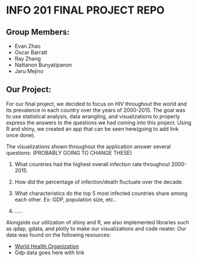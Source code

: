 # INFO 201 FINAL PROJECT REPO

## Group Members:
  * Evan Zhao
  * Oscar Barratt
  * Ray Zhang
  * Nattanon Bunyatipanon
  * Jaru Mejino

## Our Project:
For our final project, we decided to focus on HIV throughout the world and its prevalence in each country over the years of 2000-2015. The goal was to use statistical analysis, data wrangling, and visualizations to properly express the answers to the questions we had coming into this project.
Using R and shiny, we created an app that can be seen here(going to add link once done).

The visualizations shown throughout the application answer several questions:
(PROBABLY GOING TO CHANGE THESE)
  1. What countries had the highest overall infection rate throughout 2000-2015.

  2. How did the percentage of infection/death fluctuate over the decade.

  3. What characteristics do the top 5 most infected countries share among each other. Ex: GDP, population size, etc..

  4. .....


Alongside our utilization of shiny and R, we also implemented libraries such as qdap, gdata, and plotly to make our visualizations and code neater.
Our data was found on the following resources:
  * [World Health Organization](http://apps.who.int/gho/data/node.main.620?lang=en)
  * Gdp data goes here with link
